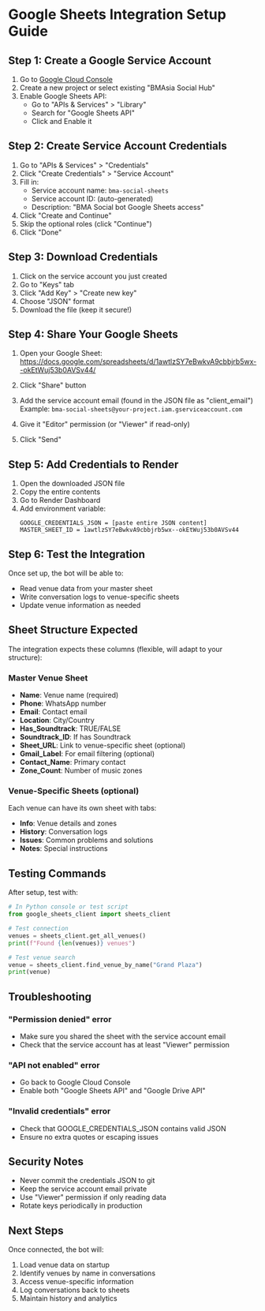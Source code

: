 # Google Sheets Integration Setup Guide

## Step 1: Create a Google Service Account

1. Go to [Google Cloud Console](https://console.cloud.google.com)
2. Create a new project or select existing "BMAsia Social Hub"
3. Enable Google Sheets API:
   - Go to "APIs & Services" > "Library"
   - Search for "Google Sheets API"
   - Click and Enable it

## Step 2: Create Service Account Credentials

1. Go to "APIs & Services" > "Credentials"
2. Click "Create Credentials" > "Service Account"
3. Fill in:
   - Service account name: `bma-social-sheets`
   - Service account ID: (auto-generated)
   - Description: "BMA Social bot Google Sheets access"
4. Click "Create and Continue"
5. Skip the optional roles (click "Continue")
6. Click "Done"

## Step 3: Download Credentials

1. Click on the service account you just created
2. Go to "Keys" tab
3. Click "Add Key" > "Create new key"
4. Choose "JSON" format
5. Download the file (keep it secure!)

## Step 4: Share Your Google Sheets

1. Open your Google Sheet:
   https://docs.google.com/spreadsheets/d/1awtlzSY7eBwkvA9cbbjrb5wx--okEtWuj53b0AVSv44/

2. Click "Share" button
3. Add the service account email (found in the JSON file as "client_email")
   Example: `bma-social-sheets@your-project.iam.gserviceaccount.com`
4. Give it "Editor" permission (or "Viewer" if read-only)
5. Click "Send"

## Step 5: Add Credentials to Render

1. Open the downloaded JSON file
2. Copy the entire contents
3. Go to Render Dashboard
4. Add environment variable:
   ```
   GOOGLE_CREDENTIALS_JSON = [paste entire JSON content]
   MASTER_SHEET_ID = 1awtlzSY7eBwkvA9cbbjrb5wx--okEtWuj53b0AVSv44
   ```

## Step 6: Test the Integration

Once set up, the bot will be able to:
- Read venue data from your master sheet
- Write conversation logs to venue-specific sheets
- Update venue information as needed

## Sheet Structure Expected

The integration expects these columns (flexible, will adapt to your structure):

### Master Venue Sheet
- **Name**: Venue name (required)
- **Phone**: WhatsApp number
- **Email**: Contact email
- **Location**: City/Country
- **Has_Soundtrack**: TRUE/FALSE
- **Soundtrack_ID**: If has Soundtrack
- **Sheet_URL**: Link to venue-specific sheet (optional)
- **Gmail_Label**: For email filtering (optional)
- **Contact_Name**: Primary contact
- **Zone_Count**: Number of music zones

### Venue-Specific Sheets (optional)
Each venue can have its own sheet with tabs:
- **Info**: Venue details and zones
- **History**: Conversation logs
- **Issues**: Common problems and solutions
- **Notes**: Special instructions

## Testing Commands

After setup, test with:

```python
# In Python console or test script
from google_sheets_client import sheets_client

# Test connection
venues = sheets_client.get_all_venues()
print(f"Found {len(venues)} venues")

# Test venue search
venue = sheets_client.find_venue_by_name("Grand Plaza")
print(venue)
```

## Troubleshooting

### "Permission denied" error
- Make sure you shared the sheet with the service account email
- Check that the service account has at least "Viewer" permission

### "API not enabled" error
- Go back to Google Cloud Console
- Enable both "Google Sheets API" and "Google Drive API"

### "Invalid credentials" error
- Check that GOOGLE_CREDENTIALS_JSON contains valid JSON
- Ensure no extra quotes or escaping issues

## Security Notes

- Never commit the credentials JSON to git
- Keep the service account email private
- Use "Viewer" permission if only reading data
- Rotate keys periodically in production

## Next Steps

Once connected, the bot will:
1. Load venue data on startup
2. Identify venues by name in conversations
3. Access venue-specific information
4. Log conversations back to sheets
5. Maintain history and analytics